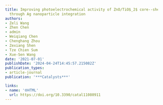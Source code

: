 ```yaml
---
title: Improving photoelectrochemical activity of ZnO/TiO$_2$ core--shell nanostructure
  through Ag nanoparticle integration
authors:
- Zeli Wang
- Zhen Chen
- admin
- Weiqiang Chen
- Chenghang Zhou
- Zexiang Shen
- Tze Chien Sum
- Xue-Sen Wang
date: '2021-07-01'
publishDate: '2024-04-24T14:45:57.215082Z'
publication_types:
- article-journal
publication: '***Catalysts***'

links:
- name: '🌐HTML'
  url: https://doi.org/10.3390/catal11080911
---
```

